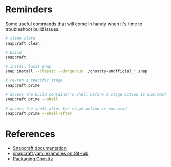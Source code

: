 # Reminders

Some useful commands that will come in handy when it's time to troubleshoot build issues.

```bash
# clean slate
snapcraft clean

# build
snapcraft

# install local snap
snap install --classic --dangerous ./ghostty-unofficial_*.snap

# re-run a specific stage
snapcraft prime

# access the build container's shell before a stage action is executed
snapcraft prime --shell

# access the shell after the stage action is executed
snapcraft prime --shell-after
```

# References

* [Snapcraft documentation](https://snapcraft.io/docs/snapcraft-reference)
* [snapcraft.yaml examples on GitHub](https://github.com/search?o=desc&q=path%3Asnapcraft.yaml+%22plugin%3A+dump%22+&s=indexed&type=Code&utf8=%E2%9C%93)
* [Packaging Ghostty](https://ghostty.org/docs/install/package)